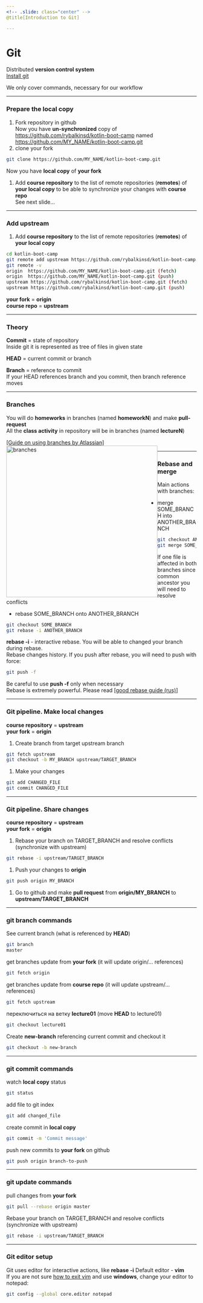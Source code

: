 ```yaml
---
<!-- .slide: class="center" -->
@title[Introduction to Git]

---
```

# Git
Distributed **version control system**   
[Install git](https://git-scm.com/)

We only cover commands, necessary for our workflow  

---

### Prepare the local copy
1. Fork repository in github  
Now you have **un-synchronized** copy of https://github.com/rybalkinsd/kotlin-boot-camp named  
https://github.com/MY_NAME/kotlin-boot-camp.git
1. clone your fork
```bash
git clone https://github.com/MY_NAME/kotlin-boot-camp.git
```
Now you have **local copy** of **your fork**

1. Add **course repository** to the list of remote repositories (**remotes**) of **your local copy** to be able to synchronize your changes with **course repo**  
See next slide...

---
### Add upstream
1. Add **course repository** to the list of remote repositories (**remotes**) of **your local copy**
```bash
cd kotlin-boot-camp
git remote add upstream https://github.com/rybalkinsd/kotlin-boot-camp.git
git remote -v
origin  https://github.com/MY_NAME/kotlin-boot-camp.git (fetch)
origin  https://github.com/MY_NAME/kotlin-boot-camp.git (push)
upstream https://github.com/rybalkinsd/kotlin-boot-camp.git (fetch)
upstream https://github.com/rybalkinsd/kotlin-boot-camp.git (push)
```
**your fork** = **origin**  
**course repo** = **upstream**

---
### Theory
**Commit** = state of repository  
Inside git it is represented as tree of files in given state  
  
**HEAD** = current commit or branch  
  
**Branch** = reference to commit  
If your HEAD references branch and you commit, then branch reference moves

---
### Branches
You will do **homeworks** in branches (named **homeworkN**) and make **pull-request**   
All the **class activity** in repository will be in branches (named **lectureN**)  

[[Guide on using branches by Atlassian]](https://www.atlassian.com/git/tutorials/using-branches)
<img src="git/assets/images/branch.png" alt="branches" style="width: 400px; float: left;"/>  


---
### Rebase and merge

Main actions with branches:  
- merge SOME_BRANCH into ANOTHER_BRANCH  
```bash
git checkout ANOTHER_BRANCH
git merge SOME_BRANCH
```
If one file is affected in both branches since common ancestor you will need to resolve conflicts
- rebase SOME_BRANCH onto ANOTHER_BRANCH  
```bash
git checkout SOME_BRANCH
git rebase -i ANOTHER_BRANCH
```
**rebase -i** - interactive rebase. You will be able to changed your branch during rebase.  
Rebase changes history. If you push after rebase, you will need to push with force:
```bash
git push -f
```
Be careful to use **push -f** only when necessary  
Rebase is extremely powerful. Please read [[good rebase guide (rus)]](https://habr.com/post/161009/)

---
### Git pipeline. Make local changes
**course repository** = **upstream**  
**your fork** = **origin**  
1. Create branch from target upstream branch
```bash
git fetch upstream
git checkout -b MY_BRANCH upstream/TARGET_BRANCH
```
1. Make your changes
```bash
git add CHANGED_FILE
git commit CHANGED_FILE
```

---
### Git pipeline. Share changes
**course repository** = **upstream**  
**your fork** = **origin**  

1. Rebase your branch on TARGET_BRANCH and resolve conflicts (synchronize with upstream)
```bash
git rebase -i upstream/TARGET_BRANCH
```

1. Push your changes to **origin**
```bash
git push origin MY_BRANCH
```
1. Go to github and make **pull request** from **origin/MY_BRANCH** to **upstream/TARGET_BRANCH**


---
### git branch commands
See current branch (what is referenced by **HEAD**)
```bash
git branch
master
```
get branches update from **your fork** (it will update origin/... references)
```bash
git fetch origin
```
get branches update from **course repo** (it will update upstream/... references)
```bash
git fetch upstream
```
переключиться на ветку **lecture01** (move **HEAD** to lecture01)
```bash
git checkout lecture01
```
Create **new-branch** referencing current commit and checkout it
```bash
git checkout -b new-branch
```

---
### git commit commands
watch **local copy** status
```bash
git status
```
add file to git index
```bash
git add changed_file
```
create commit in **local copy**
```bash
git commit -m 'Commit message'
```
push new commits to **your fork** on github
```bash
git push origin branch-to-push
```

---
### git update commands
pull changes from **your fork**
```bash
git pull --rebase origin master
```
Rebase your branch on TARGET_BRANCH and resolve conflicts (synchronize with upstream)
```bash
git rebase -i upstream/TARGET_BRANCH
```

---
### Git editor setup
Git uses editor for interactive actions, like **rebase -i**
Default editor - **vim**  
If you are not sure [how to exit vim](https://stackoverflow.com/questions/11828270/how-to-exit-the-vim-editor) and use **windows**, change your editor to notepad:
```bash
git config --global core.editor notepad
```
